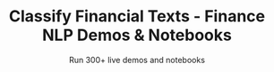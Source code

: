 ---
layout: demopagenew
title: Classify Financial Texts - Finance NLP Demos & Notebooks
seotitle: 'Finance NLP: Classify Financial Texts - John Snow Labs'
subtitle: Run 300+ live demos and notebooks
full_width: true
permalink: /financial_text_classification
key: demo
article_header:
  type: demo
license: false
mode: immersivebg
show_edit_on_github: false
show_date: false
data:
  sections:  
    - secheader: yes
      secheader:
        - subtitle: Classify Financial Texts - Live Demos & Notebooks
          activemenu: financial_text_classification
      source: yes
      source: 
        - title: Identify topics about banking
          id: classify_banking_related_texts   
          image: 
              src: /assets/images/Classify_Banking-related_texts.svg
          image2: 
              src: /assets/images/Classify_Banking-related_texts_f.svg
          excerpt: This demo shows how to classify banking-related texts into 77 categories.
          actions:
          - text: Live Demo
            type: normal
            url: https://demo.johnsnowlabs.com/public/CLASSIFICATION_BANKING/
          - text: Colab
            type: blue_btn
            url: https://colab.research.google.com/github/JohnSnowLabs/spark-nlp-workshop/blob/master/tutorials/streamlit_notebooks/BertForSequenceClassification.ipynb
        - title: Classify Customer Support tickets (banking)  
          id: classification_bank_complaint_texts      
          image: 
              src: /assets/images/Classification_of_Bank_Complaint_Text.svg
          image2: 
              src: /assets/images/Classification_of_Bank_Complaint_Text_f.svg
          excerpt: This model classifies the topic/class of a complaint about a bank-related product.
          actions:
          - text: Live Demo
            type: normal
            url: https://demo.johnsnowlabs.com/finance/COMPLAINT_CLASSIFICATION/
          - text: Colab
            type: blue_btn
            url: https://colab.research.google.com/github/JohnSnowLabs/spark-nlp-workshop/blob/master/tutorials/streamlit_notebooks/BertForSequenceClassification.ipynb  
        - title: ESG News Classification  
          id: esg_news_classification       
          image: 
              src: /assets/images/ESG_News_Classification.svg
          image2: 
              src: /assets/images/ESG_News_Classification_f.svg
          excerpt: This demo showcases ESG news classification, with 3-classes and 27-classes ESG models.
          actions:
          - text: Live Demo
            type: normal
            url: https://demo.johnsnowlabs.com/finance/FINCLF_ESG/
          - text: Colab
            type: blue_btn
            url: 
        - title: Forward Looking Statements Classification 
          id: forward_looking_statements_classification       
          image: 
              src: /assets/images/Forward_Looking_Statements_Classification.svg
          image2: 
              src: /assets/images/Forward_Looking_Statements_Classification_f.svg
          excerpt: This demo shows how you can detect Forward Looking Statements in Financial Texts, as 10K filings or annual reports.
          actions:
          - text: Live Demo
            type: normal
            url: https://demo.johnsnowlabs.com/finance/FINCLF_FLS/
          - text: Colab
            type: blue_btn
            url: https://nlp.johnsnowlabs.com/ 
---
